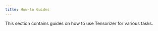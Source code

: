 ```yaml
---
title: How-to Guides
---
```

This section contains guides on how to use Tensorizer for various tasks.
